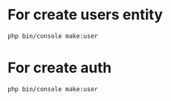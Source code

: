 # For create users entity
`php bin/console make:user`

# For create auth
`php bin/console make:user`